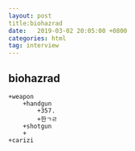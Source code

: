 ```yaml
---
layout: post
title:biohazrad  
date:   2019-03-02 20:05:00 +0800
categories: html
tag: interview
---
```

**biohazrad**
--------------------------------
	+weapon
		+handgun
		 	+357.
		 	+한ㄱㄹ
		+shotgun
		+
	+carizi



